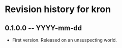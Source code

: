 # Revision history for kron

## 0.1.0.0  -- YYYY-mm-dd

* First version. Released on an unsuspecting world.
